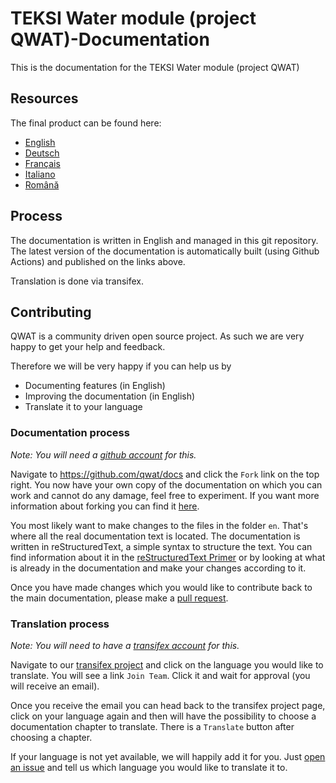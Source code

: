 # TEKSI Water module (project QWAT)-Documentation
This is the documentation for the TEKSI Water module (project QWAT)

## Resources

The final product can be found here:

 * [English](https://qwat.github.io/docs/en/)
 * [Deutsch](https://qwat.github.io/docs/de/)
 * [Français](https://qwat.github.io/docs/fr/)
 * [Italiano](https://qwat.github.io/docs/it/)
 * [Română](https://qwat.github.io/docs/ro/)

## Process

The documentation is written in English and managed in this git repository.
The latest version of the documentation is automatically built (using Github Actions) and published on the links above.

Translation is done via transifex.

## Contributing

QWAT is a community driven open source project. As such we are very happy to
get your help and feedback.

Therefore we will be very happy if you can help us by

 * Documenting features (in English)
 * Improving the documentation (in English)
 * Translate it to your language

### Documentation process

*Note: You will need a [github account](https://github.com/) for this.*

Navigate to https://github.com/qwat/docs and click the `Fork` link on the top
right. You now have your own copy of the documentation on which you can work
and cannot do any damage, feel free to experiment.
If you want more information about forking you can find it
[here](https://help.github.com/articles/fork-a-repo/).

You most likely want to make changes to the files in the folder `en`. That's
where all the real documentation text is located. The documentation is written
in reStructuredText, a simple syntax to structure the text. You can find
information about it in the [reStructuredText
Primer](http://sphinx-doc.org/rest.html) or by looking at what is already in
the documentation and make your changes according to it.

Once you have made changes which you would like to contribute back to the main
documentation, please make a [pull
request](https://help.github.com/articles/using-pull-requests/).

### Translation process

*Note: You will need to have a [transifex account](https://transifex.com/) for this.*

Navigate to our [transifex
project](https://www.transifex.com/organization/qwat/dashboard/qwat-doc)
and click on the language you would like to translate. You will see a link
`Join Team`. Click it and wait for approval (you will receive an email).

Once you receive the email you can head back to the transifex project page,
click on your language again and then will have the possibility to choose a
documentation chapter to translate. There is a `Translate` button after
choosing a chapter.

If your language is not yet available, we will happily add it for you. Just
[open an issue](https://github.com/qwat/docs/issues/new) and tell us which
language you would like to translate it to.

